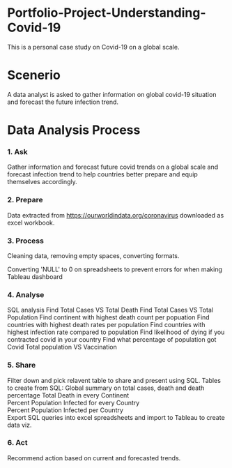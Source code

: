 # Portfolio-Project-Understanding-Covid-19
This is a personal case study on Covid-19 on a global scale.


# Scenerio
A data analyst is asked to gather information on global covid-19 situation and forecast the future infection trend.


# Data Analysis Process 

### 1. Ask
  Gather information and forecast future covid trends on a global scale and forecast infection trend 
  to help countries better prepare and equip themselves accordingly.
  
### 2. Prepare
   Data extracted from https://ourworldindata.org/coronavirus downloaded as excel workbook.
      
### 3. Process
   Cleaning data, removing empty spaces, converting formats.
   
   Converting 'NULL' to 0 on spreadsheets to prevent errors for when making Tableau dashboard

### 4. Analyse 
  SQL analysis
    Find Total Cases VS Total Death
    Find Total Cases VS Total Population
    Find continent with highest death count per popuation
    Find countries with highest death rates per population
    Find countries with highest infection rate compared to population
    Find likelihood of dying if you contracted covid in your country
    Find what percentage of population got Covid
    Total population VS Vaccination
   
### 5. Share 
  Filter down and pick relavent table to share and present using SQL.
  Tables to create from SQL:
    Global summary on total cases, death and death percentage
    Total Death in every Continent    
    Percent Population Infected for every Country    
    Percent Population Infected per Country  
    Export SQL queries into excel spreadsheets and import to Tableau to create data viz.

### 6. Act
  Recommend action based on current and forecasted trends.
